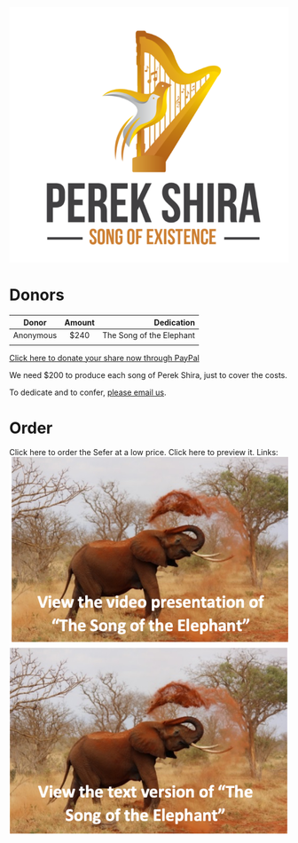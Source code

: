 ![alt text](assets/Logo.png "Perek Shira: Song Of Existence")

# Donors

| Donor   | Amount | Dedication |
| -----   | :----: | ---------: |
|Anonymous| $240   |The Song of the Elephant            |
|         |        |            |

[Click here to donate your share now through PayPal](www.paypal.com)

We need $200 to produce each song of Perek Shira, just to cover the costs.

To dedicate and to confer, [please email us](info@songofexistence.org).

# Order

Click here to order the Sefer at a low price.
Click here to preview it.
Links:
[![Foo](assets/Elephant-video-logo.png)]()
[![Foo](assets/Elephant-text-logo.png)]()

